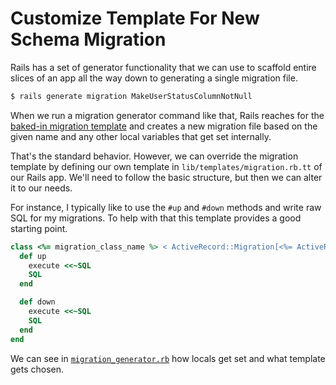 # Customize Template For New Schema Migration

Rails has a set of generator functionality that we can use to scaffold entire
slices of an app all the way down to generating a single migration file.

```bash
$ rails generate migration MakeUserStatusColumnNotNull
```

When we run a migration generator command like that, Rails reaches for the
[baked-in migration
template](https://github.com/rails/rails/blob/92be9af152f721588b7414119c931ea92930947b/activerecord/lib/rails/generators/active_record/migration/templates/migration.rb.tt)
and creates a new migration file based on the given name and any other local
variables that get set internally.

That's the standard behavior. However, we can override the migration template
by defining our own template in `lib/templates/migration.rb.tt` of our Rails
app. We'll need to follow the basic structure, but then we can alter it to our
needs.

For instance, I typically like to use the `#up` and `#down` methods and write
raw SQL for my migrations. To help with that this template provides a good
starting point.

```ruby
class <%= migration_class_name %> < ActiveRecord::Migration[<%= ActiveRecord::Migration.current_version %>]
  def up
    execute <<~SQL
    SQL
  end

  def down
    execute <<~SQL
    SQL
  end
end
```

We can see in
[`migration_generator.rb`](https://github.com/rails/rails/blob/92be9af152f721588b7414119c931ea92930947b/activerecord/lib/rails/generators/active_record/migration/migration_generator.rb#L26-L43)
how locals get set and what template gets chosen.
